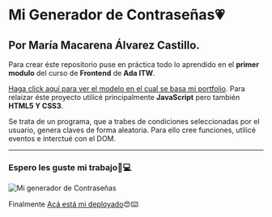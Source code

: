 # Mi Generador de Contraseñas💗
## Por María Macarena Álvarez Castillo.

Para crear éste repositorio puse en práctica todo lo aprendido en el **primer modulo** del curso de **Frontend** de **Ada ITW**.                

[Haga click aquí para ver el modelo en el cual se basa mi portfolio](https://frontend-proyecto-portfolio.adaitw.org/).
Para relaizar éste proyecto utilicé principalmente **JavaScript** pero también **HTML5 Y CSS3**.

Se trata de un programa, que a trabes de condiciones seleccionadas por el usuario, genera claves de forma aleatoria.
Para ello cree funciones, utilicé eventos e interctué con el DOM.

---
### Espero les guste mi trabajo💜💻


![Mi generador de Contraseñas](imagenes/generadorDecontraseñas.png) 

Finalmente [Acá está mi deployado](https://macaac.github.io/tp_javaScript/)😍⌨️ 
